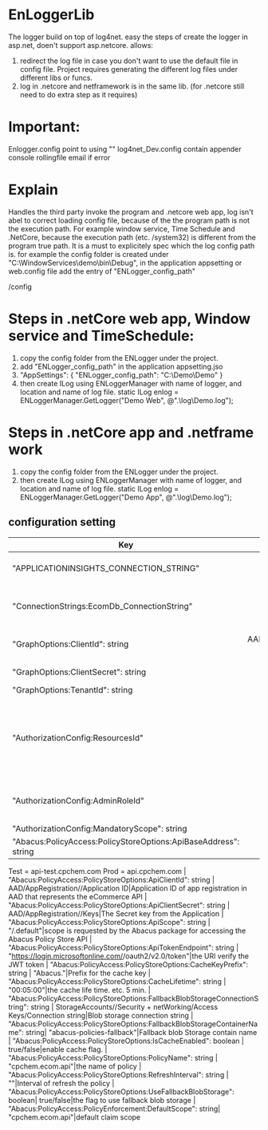 # EnLoggerLib
The logger build on top of log4net. easy the steps of create the logger in asp.net, doen't support asp.netcore.
allows:
1. redirect the log file in case you don't want to use the default file in config file. Project requires generating the different log files under different libs or funcs.
2. log in .netcore and netframework is in the same lib. (for .netcore still need to do extra step as it requires)


# Important: 

Enlogger.config point to using 
"<add key="log4netconfig_dev" value ="log4net_Dev.config"/>"
log4net_Dev.config contain appender
console
rollingfile
email if error



# Explain 
Handles the third party invoke the program and .netcore web app, log isn't abel to correct loading config file, because of the the program path is not the execution path. 
For example window service, Time Schedule and .NetCore, because the execution path (etc. /system32) is different from the program true path.
It is a must to explicitely spec which the log config path is.
for example the config folder is created under "C:\WindowServices\demo\bin\Debug\", in the application appsetting or web.config file add the entry of "ENLogger_config_path"

  <appSettings>
    <add key="ENLogger_config_path" value="C:\WindowServices\demo\bin\Debug\" />
  </appSettings>
/config

# Steps in .netCore web app, Window service and TimeSchedule:

1. copy the config folder from the ENLogger under the project.
2. add "ENLogger_config_path" in the application appsetting.jso 
3.   "AppSettings": {
    "ENLogger_config_path": "C:\\Demo\\Demo"
  }
3. then create ILog using ENLoggerManager with name of logger, and location and name of log file.
static ILog enlog = ENLoggerManager.GetLogger("Demo Web", @".\log\Demo.log");

# Steps in .netCore app and .netframe work 

1. copy the config folder from the ENLogger under the project.
3. then create ILog using ENLoggerManager with name of logger, and location and name of log file.
static ILog enlog = ENLoggerManager.GetLogger("Demo App", @".\log\Demo.log");
## configuration setting
| Key        | Type  | Source and Value |Defintion
| -----------|:-----:| :-----:|-----:|
|  "APPLICATIONINSIGHTS_CONNECTION_STRING"|  string | <appInsight>/Configure/Properties/"Connection String"|Connection string to the AppInsight
|  "ConnectionStrings:EcomDb_ConnectionString"| string | <azSql>/Setting/Connection strings"|Connection string to the Az SqlServer
|  "GraphOptions:ClientId": string | AAD/AppRegistration/<App>/Application ID|Application ID of app registration in AAD that represents the eCommerce API
|  "GraphOptions:ClientSecret": string | AAD/AppRegistration/<AppName>/Keys|The Secret key from the Application
|  "GraphOptions:TenantId": string | AAD/Properties/Tenant ID|the ID of tenant
|  "AuthorizationConfig:ResourcesId"| string| AAD/<App>/ObjectID|Object ID of app registration in AAD that represents the eCommerce API
|  "AuthorizationConfig:AdminRoleId"| string | "Administrators role defined on the eCommerce API. Different GUID per environment."|Represent the admin role in Ecommerce
|  "AuthorizationConfig:MandatoryScope": string | "eCommerce.FullAccess"|Authentication Claim scope
|  "Abacus:PolicyAccess:PolicyStoreOptions:ApiBaseAddress": string | "https://<APIM Hostname>/auth-policies"|Dev = api-dev.cpchem.com
Test = api-test.cpchem.com
Prod = api.cpchem.com
|  "Abacus:PolicyAccess:PolicyStoreOptions:ApiClientId": string | AAD/AppRegistration/<App>/Application ID|Application ID of app registration in AAD that represents the eCommerce API
|  "Abacus:PolicyAccess:PolicyStoreOptions:ApiClientSecret": string | AAD/AppRegistration/<AppName>/Keys|The Secret key from the Application
|  "Abacus:PolicyAccess:PolicyStoreOptions:ApiScope": string | "<App ID URI>/.default"|scope is requested by the Abacus package for accessing the Abacus Policy Store API
|  "Abacus:PolicyAccess:PolicyStoreOptions:ApiTokenEndpoint": string | "https://login.microsoftonline.com/<tenantID>/oauth2/v2.0/token"|the URl verify the JWT token
|  "Abacus:PolicyAccess:PolicyStoreOptions:CacheKeyPrefix": string | "Abacus."|Prefix for the cache key
|  "Abacus:PolicyAccess:PolicyStoreOptions:CacheLifetime": string | "00:05:00"|the cache life time. etc. 5 min.
|  "Abacus:PolicyAccess:PolicyStoreOptions:FallbackBlobStorageConnectionString": string | StorageAccounts/<Storage>/Security + netWorking/Access Keys/Connection string|Blob storage connection string
|  "Abacus:PolicyAccess:PolicyStoreOptions:FallbackBlobStorageContainerName": string| "abacus-policies-fallback"|Fallback blob Storage contain name
|  "Abacus:PolicyAccess:PolicyStoreOptions:IsCacheEnabled": boolean | true/false|enable cache flag.
|  "Abacus:PolicyAccess:PolicyStoreOptions:PolicyName": string | "cpchem.ecom.api"|the name of policy
|  "Abacus:PolicyAccess:PolicyStoreOptions:RefreshInterval": string | ""|Interval of refresh the policy
|  "Abacus:PolicyAccess:PolicyStoreOptions:UseFallbackBlobStorage": boolean| true/false|the flag to use fallback blob storage
|  "Abacus:PolicyAccess:PolicyEnforcement:DefaultScope": string| "cpchem.ecom.api"|default claim scope

